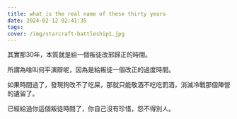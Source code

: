 ```yaml
---
title: what is the real name of these thirty years
date: 2024-02-12 02:41:35
tags:
cover: /img/starcraft-battleship1.jpg
---
```


其實那30年，本質就是給一個叛徒改邪歸正的時間。

所謂為啥叫何平演辯呢，因為是給叛徒一個改正的過度時間。

如果時間過了，發現狗改不了吃屎，那就只能敬酒不吃吃罰酒，消滅冷戰那個陣營的遺留了。

已經給過你這個叛徒時間了，你自己沒有珍惜，怨不得別人。